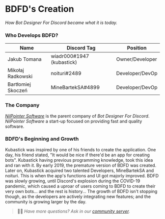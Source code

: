 # BDFD's Creation
*How Bot Designer For Discord became what it is today.*

### Who Develops BDFD?
| Name | Discord Tag | Position 
| ------------- | ------------- | -------------
Jakub Tomana | wiadr000#1947 (kubastick) | Owner/Developer
Mikołaj Radkowski  | noituri#2489 | Developer/DevOp
Bartłomiej Skoczeń | MineBartekSA#4899 | Developer/DevOp

### The Company
*[NilPointer Software](https://nilpointer.software/)* is the parent company of *Bot Designer For Discord*. *NilPointer Software* a start-up focused on providing fast and quality software.

### BDFD's Beginning and Growth
Kubastick was inspired by one of his friends to create the application. One day, his friend stated, "It would be nice if there'd be an app for creating bots". Kubastick having previous programming knowledge, took this idea and ran with it. By early 2019, the premature version of BDFD was created. Later on, Kubastick acquired two talented Developers, MineBartekSA and noituri. This is when the app's functions and UI got majorly improved. BDFD was slowly growing, until Discord's explosion during the COVID-19 pandemic, which caused a uproar of users coming to BDFD to create their very own bots... and the rest is history... The growth of BDFD isn't stopping though, as the developers are actively integrating new features; and the community is growing larger by the day.

> 🧙‍♂️ *Have more questions? Ask in our [community server](https://discord.gg/ujBmvKS).*
